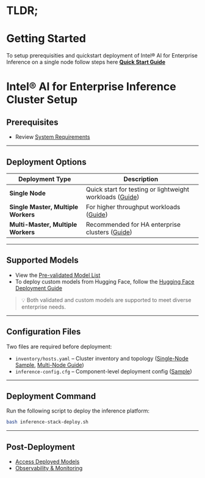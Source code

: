 # TLDR;
# Getting Started
To setup prerequisities and quickstart deployment of Intel® AI for Enterprise Inference on a single node follow steps here [**Quick Start Guide**](./single-node-deployment.md)


# Intel® AI for Enterprise Inference Cluster Setup

## Prerequisites
- Review [System Requirements](./prerequisites.md)
---
## Deployment Options

| Deployment Type                         | Description                                                  |
|-----------------------------------------|--------------------------------------------------------------|
| **Single Node**                         | Quick start for testing or lightweight workloads ([Guide](./single-node-deployment.md)) |
| **Single Master, Multiple Workers**     | For higher throughput workloads ([Guide](./inventory-design-guide.md#single-master-multiple-workload-node-deployment)) |
| **Multi-Master, Multiple Workers**      | Recommended for HA enterprise clusters ([Guide](./inventory-design-guide.md#multi-master-multi-workload-node-deployment)) |
---
## Supported Models
- View the [Pre-validated Model List](../README.md#supported-models)
- To deploy custom models from Hugging Face, follow the [Hugging Face Deployment Guide](./deploy-llm-model-from-hugging-face.md)

> 💡 Both validated and custom models are supported to meet diverse enterprise needs.
---
## Configuration Files
Two files are required before deployment:

- `inventory/hosts.yaml` – Cluster inventory and topology ([Single-Node Sample](./examples/single-node/hosts.yaml), [Multi-Node Guide](./examples/multi-node/hosts.yaml))
- `inference-config.cfg` – Component-level deployment config ([Sample](./configuring-inference-config-cfg-file.md))
---
## Deployment Command
Run the following script to deploy the inference platform:
```bash
bash inference-stack-deploy.sh
```
---
## Post-Deployment

- [Access Deployed Models](./accessing-deployed-models.md)
- [Observability & Monitoring](./observability.md)
